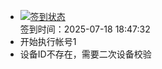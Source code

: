 - [![签到状态](https://github.com/womade/Cloud189-Actions/actions/workflows/main.yml/badge.svg?branch=main)](https://github.com/womade/Cloud189-Actions/actions/workflows/main.yml) <br> 签到时间：2025-07-18 18:47:32
- 开始执行帐号1
- 设备ID不存在，需要二次设备校验
